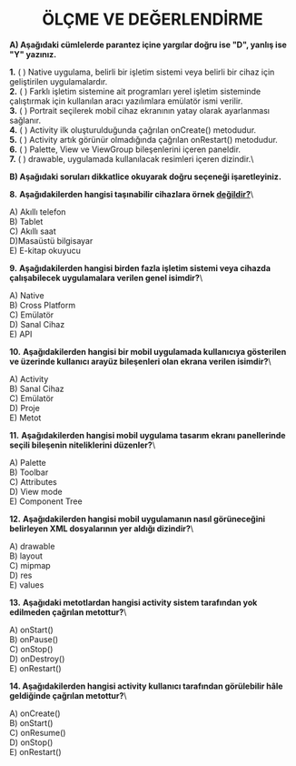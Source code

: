 <h1 style="text-align:center;">ÖLÇME VE DEĞERLENDİRME</h1>

**A) Aşağıdaki cümlelerde parantez içine yargılar doğru ise "D", yanlış ise "Y" yazınız.**

**1.** ( ) Native uygulama, belirli bir işletim sistemi veya belirli bir cihaz için geliştirilen uygulamalardır.\
**2.** ( ) Farklı işletim sistemine ait programları yerel işletim sisteminde çalıştırmak için kullanılan aracı yazılımlara emülatör ismi verilir.\
**3.** ( ) Portrait seçilerek mobil cihaz ekranının yatay olarak ayarlanması sağlanır.\
**4.** ( ) Activity ilk oluşturulduğunda çağrılan onCreate() metodudur.\
**5.** ( ) Activity artık görünür olmadığında çağrılan onRestart() metodudur.\
**6.** ( ) Palette, View ve ViewGroup bileşenlerini içeren paneldir.\
**7.** ( ) drawable, uygulamada kullanılacak resimleri içeren dizindir.\

**B) Aşağıdaki soruları dikkatlice okuyarak doğru seçeneği işaretleyiniz.**

**8.** **Aşağıdakilerden hangisi taşınabilir cihazlara örnek <u>değildir?</u>**\

A) Akıllı telefon <br>
B) Tablet <br>
C) Akıllı saat<br>
D)Masaüstü bilgisayar <br>
E) E-kitap okuyucu

**9.** **Aşağıdakilerden hangisi birden fazla işletim sistemi veya cihazda çalışabilecek uygulamalara verilen genel isimdir?**\

A) Native <br>
B) Cross Platform <br>
C) Emülatör<br>
D) Sanal Cihaz <br>
E) API

**10.** **Aşağıdakilerden hangisi bir mobil uygulamada kullanıcıya gösterilen ve üzerinde kullanıcı arayüz bileşenleri olan ekrana verilen isimdir?**\

A) Activity <br>
B) Sanal Cihaz <br>
C) Emülatör<br>
D) Proje <br>
E) Metot

**11.** **Aşağıdakilerden hangisi mobil uygulama tasarım ekranı panellerinde seçili bileşenin niteliklerini düzenler?**\
 
A) Palette <br>
B) Toolbar <br>
C) Attributes<br>
D) View mode <br>
E) Component Tree

**12.** **Aşağıdakilerden hangisi mobil uygulamanın nasıl görüneceğini belirleyen XML dosyalarının yer aldığı dizindir?**\

A) drawable <br>
B) layout <br>
C) mipmap<br>
D) res <br>
E) values

**13.** **Aşağıdaki metotlardan hangisi activity sistem tarafından yok edilmeden çağrılan metottur?**\

A) onStart() <br>
B) onPause() <br>
C) onStop()<br>
D) onDestroy() <br>
E) onRestart()

**14. Aşağıdakilerden hangisi activity kullanıcı tarafından görülebilir hâle geldiğinde çağrılan metottur?**\

A) onCreate() <br>
B) onStart() <br>
C) onResume()<br>
D) onStop() <br>
E) onRestart()